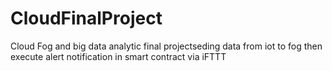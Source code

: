 # CloudFinalProject
Cloud Fog and big data analytic final projectseding data from iot to fog then execute alert notification in smart contract via iFTTT

